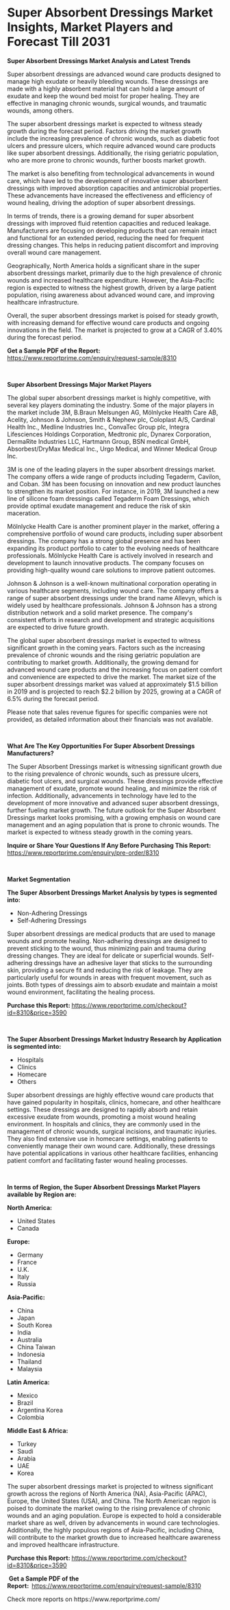 <p><h1>Super Absorbent Dressings Market Insights, Market Players and Forecast Till 2031</h1></p><p><strong>Super Absorbent Dressings Market Analysis and Latest Trends</strong></p>
<p><p>Super absorbent dressings are advanced wound care products designed to manage high exudate or heavily bleeding wounds. These dressings are made with a highly absorbent material that can hold a large amount of exudate and keep the wound bed moist for proper healing. They are effective in managing chronic wounds, surgical wounds, and traumatic wounds, among others.</p><p>The super absorbent dressings market is expected to witness steady growth during the forecast period. Factors driving the market growth include the increasing prevalence of chronic wounds, such as diabetic foot ulcers and pressure ulcers, which require advanced wound care products like super absorbent dressings. Additionally, the rising geriatric population, who are more prone to chronic wounds, further boosts market growth.</p><p>The market is also benefiting from technological advancements in wound care, which have led to the development of innovative super absorbent dressings with improved absorption capacities and antimicrobial properties. These advancements have increased the effectiveness and efficiency of wound healing, driving the adoption of super absorbent dressings.</p><p>In terms of trends, there is a growing demand for super absorbent dressings with improved fluid retention capacities and reduced leakage. Manufacturers are focusing on developing products that can remain intact and functional for an extended period, reducing the need for frequent dressing changes. This helps in reducing patient discomfort and improving overall wound care management.</p><p>Geographically, North America holds a significant share in the super absorbent dressings market, primarily due to the high prevalence of chronic wounds and increased healthcare expenditure. However, the Asia-Pacific region is expected to witness the highest growth, driven by a large patient population, rising awareness about advanced wound care, and improving healthcare infrastructure.</p><p>Overall, the super absorbent dressings market is poised for steady growth, with increasing demand for effective wound care products and ongoing innovations in the field. The market is projected to grow at a CAGR of 3.40% during the forecast period.</p></p>
<p><strong>Get a Sample PDF of the Report:&nbsp;</strong> <a href="https://www.reportprime.com/enquiry/request-sample/8310">https://www.reportprime.com/enquiry/request-sample/8310</a></p>
<p>&nbsp;</p>
<p><strong>Super Absorbent Dressings Major Market Players</strong></p>
<p><p>The global super absorbent dressings market is highly competitive, with several key players dominating the industry. Some of the major players in the market include 3M, B.Braun Melsungen AG, Mölnlycke Health Care AB, Acelity, Johnson & Johnson, Smith & Nephew plc, Coloplast A/S, Cardinal Health Inc., Medline Industries Inc., ConvaTec Group plc, Integra Lifesciences Holdings Corporation, Medtronic plc, Dynarex Corporation, DermaRite Industries LLC, Hartmann Group, BSN medical GmbH, Absorbest/DryMax Medical Inc., Urgo Medical, and Winner Medical Group Inc.</p><p>3M is one of the leading players in the super absorbent dressings market. The company offers a wide range of products including Tegaderm, Cavilon, and Coban. 3M has been focusing on innovation and new product launches to strengthen its market position. For instance, in 2019, 3M launched a new line of silicone foam dressings called Tegaderm Foam Dressings, which provide optimal exudate management and reduce the risk of skin maceration.</p><p>Mölnlycke Health Care is another prominent player in the market, offering a comprehensive portfolio of wound care products, including super absorbent dressings. The company has a strong global presence and has been expanding its product portfolio to cater to the evolving needs of healthcare professionals. Mölnlycke Health Care is actively involved in research and development to launch innovative products. The company focuses on providing high-quality wound care solutions to improve patient outcomes.</p><p>Johnson & Johnson is a well-known multinational corporation operating in various healthcare segments, including wound care. The company offers a range of super absorbent dressings under the brand name Allevyn, which is widely used by healthcare professionals. Johnson & Johnson has a strong distribution network and a solid market presence. The company's consistent efforts in research and development and strategic acquisitions are expected to drive future growth.</p><p>The global super absorbent dressings market is expected to witness significant growth in the coming years. Factors such as the increasing prevalence of chronic wounds and the rising geriatric population are contributing to market growth. Additionally, the growing demand for advanced wound care products and the increasing focus on patient comfort and convenience are expected to drive the market. The market size of the super absorbent dressings market was valued at approximately $1.5 billion in 2019 and is projected to reach $2.2 billion by 2025, growing at a CAGR of 6.5% during the forecast period.</p><p>Please note that sales revenue figures for specific companies were not provided, as detailed information about their financials was not available.</p></p>
<p>&nbsp;</p>
<p><strong>What Are The Key Opportunities For Super Absorbent Dressings Manufacturers?</strong></p>
<p><p>The Super Absorbent Dressings market is witnessing significant growth due to the rising prevalence of chronic wounds, such as pressure ulcers, diabetic foot ulcers, and surgical wounds. These dressings provide effective management of exudate, promote wound healing, and minimize the risk of infection. Additionally, advancements in technology have led to the development of more innovative and advanced super absorbent dressings, further fueling market growth. The future outlook for the Super Absorbent Dressings market looks promising, with a growing emphasis on wound care management and an aging population that is prone to chronic wounds. The market is expected to witness steady growth in the coming years.</p></p>
<p><strong>Inquire or Share Your Questions If Any Before Purchasing This Report:</strong> <a href="https://www.reportprime.com/enquiry/pre-order/8310">https://www.reportprime.com/enquiry/pre-order/8310</a></p>
<p>&nbsp;</p>
<p><strong>Market Segmentation</strong></p>
<p><strong>The Super Absorbent Dressings Market Analysis by types is segmented into:</strong></p>
<p><ul><li>Non-Adhering Dressings</li><li>Self-Adhering Dressings</li></ul></p>
<p><p>Super absorbent dressings are medical products that are used to manage wounds and promote healing. Non-adhering dressings are designed to prevent sticking to the wound, thus minimizing pain and trauma during dressing changes. They are ideal for delicate or superficial wounds. Self-adhering dressings have an adhesive layer that sticks to the surrounding skin, providing a secure fit and reducing the risk of leakage. They are particularly useful for wounds in areas with frequent movement, such as joints. Both types of dressings aim to absorb exudate and maintain a moist wound environment, facilitating the healing process.</p></p>
<p><strong>Purchase this Report:&nbsp;</strong><a href="https://www.reportprime.com/checkout?id=8310&price=3590">https://www.reportprime.com/checkout?id=8310&price=3590</a></p>
<p>&nbsp;</p>
<p><strong>The Super Absorbent Dressings Market Industry Research by Application is segmented into:</strong></p>
<p><ul><li>Hospitals</li><li>Clinics</li><li>Homecare</li><li>Others</li></ul></p>
<p><p>Super absorbent dressings are highly effective wound care products that have gained popularity in hospitals, clinics, homecare, and other healthcare settings. These dressings are designed to rapidly absorb and retain excessive exudate from wounds, promoting a moist wound healing environment. In hospitals and clinics, they are commonly used in the management of chronic wounds, surgical incisions, and traumatic injuries. They also find extensive use in homecare settings, enabling patients to conveniently manage their own wound care. Additionally, these dressings have potential applications in various other healthcare facilities, enhancing patient comfort and facilitating faster wound healing processes.</p></p>
<p>&nbsp;</p>
<p><strong>In terms of Region, the Super Absorbent Dressings Market Players available by Region are:</strong></p>
<p>
    <p> <strong> North America: </strong>
        <ul>
            <li>United States</li>
            <li>Canada</li>
        </ul>
        </p> 
    <p> <strong> Europe: </strong>
        <ul>
            <li>Germany</li>
            <li>France</li>
            <li>U.K.</li>
            <li>Italy</li>
            <li>Russia</li>
        </ul>
        </p> 
    <p> <strong> Asia-Pacific: </strong>
        <ul>
            <li>China</li>
            <li>Japan</li>
            <li>South Korea</li>
            <li>India</li>
            <li>Australia</li>
            <li>China Taiwan</li>
            <li>Indonesia</li>
            <li>Thailand</li>
            <li>Malaysia</li>
        </ul>
        </p> 
    <p> <strong> Latin America: </strong>
        <ul>
            <li>Mexico</li>
            <li>Brazil</li>
            <li>Argentina Korea</li>
            <li>Colombia</li>
        </ul>
        </p> 
    <p> <strong> Middle East & Africa: </strong>
        <ul>
            <li>Turkey</li>
            <li>Saudi</li>
            <li>Arabia</li>
            <li>UAE</li>
            <li>Korea</li>
        </ul>
    </p>
    </p>
<p><p>The super absorbent dressings market is projected to witness significant growth across the regions of North America (NA), Asia-Pacific (APAC), Europe, the United States (USA), and China. The North American region is poised to dominate the market owing to the rising prevalence of chronic wounds and an aging population. Europe is expected to hold a considerable market share as well, driven by advancements in wound care technologies. Additionally, the highly populous regions of Asia-Pacific, including China, will contribute to the market growth due to increased healthcare awareness and improved healthcare infrastructure.</p></p>
<p><strong>Purchase this Report: </strong><a href="https://www.reportprime.com/checkout?id=8310&price=3590">https://www.reportprime.com/checkout?id=8310&price=3590</a></p>
<p>&nbsp;<strong>Get a Sample PDF of the Report:&nbsp;&nbsp;</strong><a href="https://www.reportprime.com/enquiry/request-sample/8310">https://www.reportprime.com/enquiry/request-sample/8310</a></p>
<p><strong></strong></p>
<p>Check more reports on https://www.reportprime.com/</p>